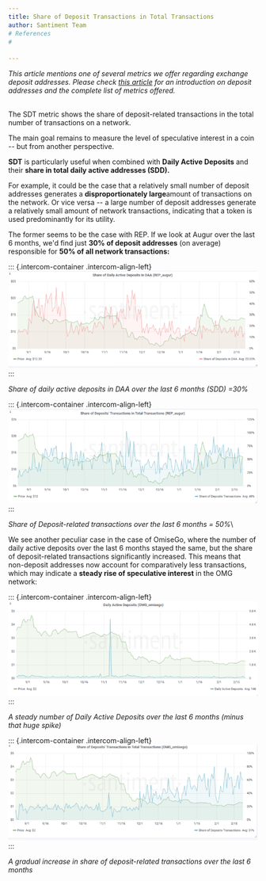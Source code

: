```yaml
---
title: Share of Deposit Transactions in Total Transactions
author: Santiment Team
# References
#

---
```


*This article mentions one of several metrics we offer regarding
exchange deposit addresses. Please check* [*this
article*](/intercom-articles/metrics-explained/sangraphs/metrics-about-deposit-addresses)
*for an introduction on deposit addresses and the complete list of
metrics offered.*

\
The SDT metric shows the share of deposit-related transactions in the
total number of transactions on a network.

The main goal remains to measure the level of speculative interest in a
coin -- but from another perspective.

**SDT** is particularly useful when combined with **Daily Active
Deposits** and their **share in total daily active addresses (SDD).**

For example, it could be the case that a relatively small number of
deposit addresses generates a **disproportionately large**amount of
transactions on the network. Or vice versa -- a large number of deposit
addresses generate a relatively small amount of network transactions,
indicating that a token is used predominantly for its utility.

The former seems to be the case with REP. If we look at Augur over the
last 6 months, we'd find just **30% of deposit addresses** (on average)
responsible for **50% of all network transactions:**

::: {.intercom-container .intercom-align-left}
[![](SAD-augur-768x298.png)](https://santiment.net/wp-content/uploads/2019/02/SAD-augur.png)
:::

*Share of daily active deposits in DAA over the last 6 months (SDD)
=30%*

::: {.intercom-container .intercom-align-left}
[![](sdt-768x292.png)](https://santiment.net/wp-content/uploads/2019/02/sdt.png)
:::

*Share of Deposit-related transactions over the last 6 months = 50%*\

We see another peculiar case in the case of OmiseGo, where the number of
daily active deposits over the last 6 months stayed the same, but the
share of deposit-related transactions significantly increased. This
means that non-deposit addresses now account for comparatively less
transactions, which may indicate a **steady rise of speculative
interest** in the OMG network:

::: {.intercom-container .intercom-align-left}
[![](dad-omg-768x290.png)](https://santiment.net/wp-content/uploads/2019/02/dad-omg.png)
:::

*A steady number of Daily Active Deposits over the last 6 months (minus
that huge spike)*

::: {.intercom-container .intercom-align-left}
[![](sdt-omg-768x295.png)](https://santiment.net/wp-content/uploads/2019/02/sdt-omg.png)
:::

*A gradual increase in share of deposit-related transactions over the
last 6 months*
